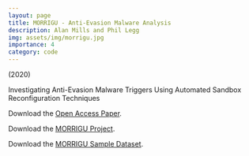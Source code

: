 ```yaml
---
layout: page
title: MORRIGU - Anti-Evasion Malware Analysis
description: Alan Mills and Phil Legg
img: assets/img/morrigu.jpg
importance: 4
category: code
---
```


(2020)

Investigating Anti-Evasion Malware Triggers Using Automated Sandbox Reconfiguration Techniques

Download the [Open Access Paper](https://www.preprints.org/manuscript/202010.0305/v1).

Download the [MORRIGU Project](#).

Download the [MORRIGU Sample Dataset](#).